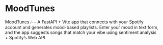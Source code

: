 # MoodTunes
MoodTunes 🎶 – A FastAPI + Vite app that connects with your Spotify account and generates mood-based playlists. Enter your mood in text form, and the app suggests songs that match your vibe using sentiment analysis + Spotify’s Web API.
